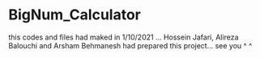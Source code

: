 # BigNum_Calculator
this codes and files had maked in 1/10/2021 ... Hossein Jafari, Alireza Balouchi and Arsham Behmanesh had prepared this project... see you ^ ^
